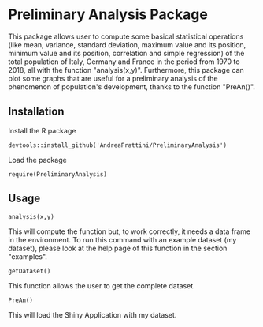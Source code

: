 # Preliminary Analysis Package

This package allows user to compute some basical statistical operations (like mean, variance, standard deviation, maximum value and its position, minimum value and its position, correlation and simple regression) of the total population of Italy, Germany and France in the period from 1970 to 2018, all with the function "analysis(x,y)". Furthermore, this package can plot some graphs that are useful for a preliminary analysis of the phenomenon of population's development, thanks to the function "PreAn()".
## Installation 

Install the R package 

```
devtools::install_github('AndreaFrattini/PreliminaryAnalysis')
```
Load the package

```
require(PreliminaryAnalysis)
```
## Usage
```
analysis(x,y)
```
This will compute the function but, to work correctly, it needs a data frame in the environment. To run this command with an example dataset (my dataset), please look at the help page of this function in the section "examples".
```
getDataset()
```
This function allows the user to get the complete dataset.

```
PreAn()
```
This will load the Shiny Application with my dataset.
